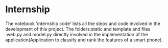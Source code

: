 # Internship
The notebook 'internship code' lists all the steps and code involved in the development of this project.
The folders:static and template and files :web.py and model.py directly involved in the implementation of the application(Application to classify and rank the features of a smart phone).
